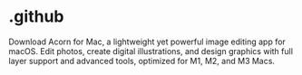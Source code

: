 # .github
Download Acorn for Mac, a lightweight yet powerful image editing app for macOS. Edit photos, create digital illustrations, and design graphics with full layer support and advanced tools, optimized for M1, M2, and M3 Macs.
